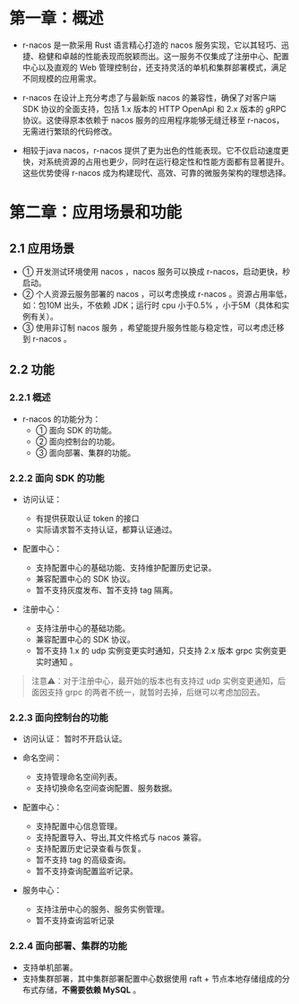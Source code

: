 # 第一章：概述

* r-nacos 是一款采用 Rust 语言精心打造的 nacos 服务实现，它以其轻巧、迅捷、稳健和卓越的性能表现而脱颖而出。这一服务不仅集成了注册中心、配置中心以及直观的 Web 管理控制台，还支持灵活的单机和集群部署模式，满足不同规模的应用需求。

* r-nacos 在设计上充分考虑了与最新版 nacos 的兼容性，确保了对客户端 SDK 协议的全面支持，包括 1.x 版本的 HTTP OpenApi 和 2.x 版本的 gRPC 协议。这使得原本依赖于 nacos 服务的应用程序能够无缝迁移至 r-nacos，无需进行繁琐的代码修改。

* 相较于java nacos，r-nacos 提供了更为出色的性能表现。它不仅启动速度更快，对系统资源的占用也更少，同时在运行稳定性和性能方面都有显著提升。这些优势使得 r-nacos 成为构建现代、高效、可靠的微服务架构的理想选择。



# 第二章：应用场景和功能

## 2.1 应用场景

* ① 开发测试环境使用 nacos ，nacos 服务可以换成 r-nacos，启动更快，秒启动。
* ② 个人资源云服务部署的 nacos ，可以考虑换成 r-nacos 。资源占用率低，如：包10M 出头，不依赖 JDK；运行时 cpu 小于0.5% ，小于5M（具体和实例有关）。
* ③ 使用非订制 nacos 服务 ，希望能提升服务性能与稳定性，可以考虑迁移到 r-nacos 。

## 2.2 功能

### 2.2.1 概述

* r-nacos 的功能分为：
  * ① 面向 SDK 的功能。
  * ② 面向控制台的功能。
  * ③ 面向部署、集群的功能。

### 2.2.2 面向 SDK 的功能

* 访问认证：
  * 有提供获取认证 token 的接口
  * 实际请求暂不支持认证，都算认证通过。

* 配置中心：
  * 支持配置中心的基础功能、支持维护配置历史记录。
  * 兼容配置中心的 SDK 协议。
  * 暂不支持灰度发布、暂不支持 tag 隔离。

* 注册中心：
  * 支持注册中心的基础功能。
  * 兼容配置中心的 SDK 协议。
  * 暂不支持 1.x 的 udp 实例变更实时通知，只支持 2.x 版本 grpc 实例变更实时通知 。

> 注意⚠️：对于注册中心，最开始的版本也有支持过 udp 实例变更通知，后面因支持 grpc 的两者不统一，就暂时去掉，后继可以考虑加回去。

### 2.2.3 面向控制台的功能

* 访问认证： 暂时不开启认证。

* 命名空间：

  * 支持管理命名空间列表。
  * 支持切换命名空间查询配置、服务数据。


* 配置中心：
  * 支持配置中心信息管理。
  * 支持配置导入、导出,其文件格式与 nacos 兼容。
  * 支持配置历史记录查看与恢复。
  * 暂不支持 tag 的高级查询。
  * 暂不支持查询配置监听记录。

* 服务中心：
  * 支持注册中心的服务、服务实例管理。
  * 暂不支持查询监听记录

### 2.2.4 面向部署、集群的功能

* 支持单机部署。
* 支持集群部署，其中集群部署配置中心数据使用 raft + 节点本地存储组成的分布式存储，**不需要依赖 MySQL** 。